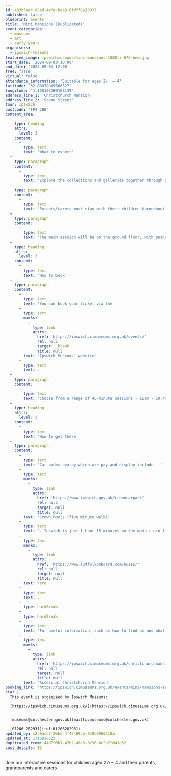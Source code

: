 ```yaml
---
id: 483b54ac-98ad-4efe-bea9-6fdff8a18337
published: false
blueprint: events
title: 'Mini Mansions (Duplicated)'
event_categories:
  - museums
  - art
  - early-years
organisers:
  - ipswich-museums
featured_image: ipswichmuseums/mini-mansions-1080-x-675-new.jpg
start_date: '2024-09-03 10:00'
end_date: '2024-09-04 12:00'
free: false
virtual: false
attendance_information: 'Suitable for ages 2½  – 4'
latitude: '52.06078949566327'
longitude: '1.158103369168139'
address_line_1: 'Christchurch Mansion'
address_line_2: 'Soane Street'
town: Ipswich
postcode: 'IP4 2BE'
content_area:
  -
    type: heading
    attrs:
      level: 3
    content:
      -
        type: text
        text: 'What to expect'
  -
    type: paragraph
    content:
      -
        type: text
        text: 'Explore the collections and galleries together through play, stories, craft and science activities designed to encourage development, communication and curiosity about the world around us. The theme for June is ‘The Alphabet’.'
  -
    type: paragraph
    content:
      -
        type: text
        text: 'Parents/carers must stay with their children throughout the session.'
  -
    type: paragraph
    content:
      -
        type: text
        text: 'The main session will be on the ground floor, with pushchair access to the Wolsey Art Gallery via the side garden entrance. Part of the session may involve exploring the Mansion using the stairs. Please let us know if you have any access requirements when you book, as there is no lift.'
  -
    type: heading
    attrs:
      level: 3
    content:
      -
        type: text
        text: 'How to book'
  -
    type: paragraph
    content:
      -
        type: text
        text: 'You can book your ticket via the '
      -
        type: text
        marks:
          -
            type: link
            attrs:
              href: 'https://ipswich.cimuseums.org.uk/events/'
              rel: null
              target: _blank
              title: null
        text: "Ipswich Museums' website"
      -
        type: text
        text: .
  -
    type: paragraph
    content:
      -
        type: text
        text: 'Choose from a range of 45-minute sessions - 10am - 10.45am and 11.15am - midday'
  -
    type: heading
    attrs:
      level: 3
    content:
      -
        type: text
        text: 'How to get there'
  -
    type: paragraph
    content:
      -
        type: text
        text: 'Car parks nearby which are pay and display include - '
      -
        type: text
        marks:
          -
            type: link
            attrs:
              href: 'https://www.ipswich.gov.uk/crowncarpark'
              rel: null
              target: null
              title: null
        text: 'Crown Pools (five minute walk)'
      -
        type: text
        text: '. Ipswich is just 1 hour 15 minutes on the main train line from London to Norwich.  Arriving at Ipswich Station the museum is approximately 20 minute walk or short bus ride to the town centre. The museum is a five minute walk from Tower Ramparts bus station in the town centre - see the latest bus timetables '
      -
        type: text
        marks:
          -
            type: link
            attrs:
              href: 'https://www.suffolkonboard.com/buses/'
              rel: null
              target: null
              title: null
        text: here
      -
        type: text
        text: .
      -
        type: hardBreak
      -
        type: hardBreak
      -
        type: text
        text: 'For useful information, such as how to find us and what facilities Christchurch Mansion has, we recommend reading our Access information: '
      -
        type: text
        marks:
          -
            type: link
            attrs:
              href: 'https://ipswich.cimuseums.org.uk/christchurchmansionaccess/'
              rel: null
              target: null
              title: null
        text: 'Access at Christchurch Mansion'
booking_link: 'https://ipswich.cimuseums.org.uk/events/mini-mansions-sep/'
cta: |-
  This event is organised by Ipswich Museums:

  [https://ipswich.cimuseums.org.uk/](https://ipswich.cimuseums.org.uk/) 


  [museums@colchester.gov.uk](mailto:museums@colchester.gov.uk)

  [01206 282931](tel:01206282931)
updated_by: c2a9acd7-26be-4f49-89cb-918d0960210a
updated_at: 1716910522
duplicated_from: 44d7f6b1-42b2-49a0-8f30-bc2b7fd41d52
cost_details: £3
---
```

Join our interactive sessions for children aged 2½  – 4 and their parents, grandparents and carers.